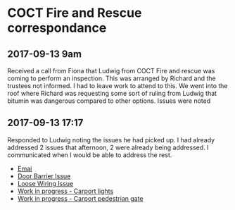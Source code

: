 # COCT Fire and Rescue correspondance

## 2017-09-13 9am

Received a call from Fiona that Ludwig from COCT Fire and rescue was coming to perform an inspection. This was arranged by Richard and the trustees not informed. I had to leave work to attend to this. We went into the roof where Richard was requesting some sort of ruling from Ludwig that bitumin was dangerous compared to other options. Issues were noted

## 2017-09-13 17:17

Responded to Ludwig noting the issues he had picked up. I had already addressed 2 issues that afternoon, 2 were already being addressed. I communicated when I would be able to address the rest.

* [Emai](attachments/2017-09-13-email-to-ludwig-wrt-issues-from-inspection.pdf)
* [Door Barrier Issue](attachements/2017-09-13-fire-department-recommendations-door-barrier.pdf)
* [Loose Wiring Issue](attachments/2017-09-13-fire-department-recommendations-loose-wiring.pdf)
* [Work in progress - Carport lights](attachments/2017-09-13-fire-department-recommendations-lights-in-carport.pdf)
* [Work in progress - Carport pedestrian gate](attachments/2017-09-13-fire-department-recommendations-pedestrian-gate.pdf)
